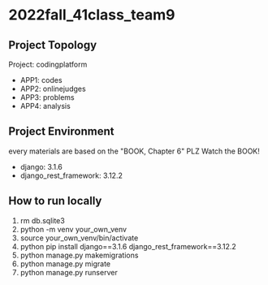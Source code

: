 # 2022fall_41class_team9

## Project Topology
Project: codingplatform
- APP1: codes
- APP2: onlinejudges
- APP3: problems
- APP4: analysis


## Project Environment
every materials are based on the "BOOK, Chapter 6"
PLZ Watch the BOOK!

- django: 3.1.6
- django_rest_framework: 3.12.2

## How to run locally
1. rm db.sqlite3
2. python -m venv your_own_venv
3. source your_own_venv/bin/activate
4. python pip install django==3.1.6 django_rest_framework==3.12.2
5. python manage.py makemigrations
6. python manage.py migrate
7. python manage.py runserver
